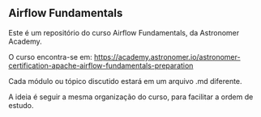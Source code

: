 ## Airflow Fundamentals

Este é um repositório do curso Airflow Fundamentals, da Astronomer Academy.

O curso encontra-se em: https://academy.astronomer.io/astronomer-certification-apache-airflow-fundamentals-preparation

Cada módulo ou tópico discutido estará em um arquivo .md diferente.

A ideia é seguir a mesma organização do curso, para facilitar a ordem de estudo.

